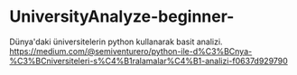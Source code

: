 # UniversityAnalyze-beginner-
Dünya'daki üniversitelerin python kullanarak basit analizi.
https://medium.com/@semiventurero/python-ile-d%C3%BCnya-%C3%BCniversiteleri-s%C4%B1ralamalar%C4%B1-analizi-f0637d929790
